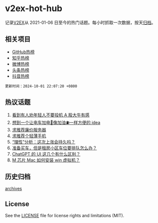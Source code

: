 # v2ex-hot-hub

 记录[V2EX](https://www.v2ex.com/)从 2021-01-06 日至今的热门话题。每小时抓取一次数据，按天[归档](archives)。
 
 ## 相关项目

- [GitHub热榜](https://github.com/it985/github-hot-hub)
- [知乎热榜](https://github.com/it985/zhihu-hot-hub)
- [微博热榜](https://github.com/it985/weibo-hot-hub)
- [头条热榜](https://github.com/it985/toutiao-hot-hub)
- [抖音热榜](https://github.com/it985/douyin-hot-hub)


 `更新时间：2024-10-01 22:07:20 +0800`

## 热议话题

1. [看到有人劝年轻人不要投机 A 股大牛有感](https://www.v2ex.com/t/1077234)
1. [想到一个让电车加电🔋像加油⛽️一样方便的 idea](https://www.v2ex.com/t/1077255)
1. [求推荐廉价服务器](https://www.v2ex.com/t/1077295)
1. [求推荐个轻薄手机](https://www.v2ex.com/t/1077228)
1. [“理性”分析：这次上涨会持久吗？](https://www.v2ex.com/t/1077212)
1. [准备买车，但是租房小区车位要排队怎么办？](https://www.v2ex.com/t/1077251)
1. [ChatGPT 的 UI 这几个有什么区别？](https://www.v2ex.com/t/1077221)
1. [M 芯片 Mac 如何安装 win 虚拟机？](https://www.v2ex.com/t/1077259)

## 历史归档

[archives](archives)

## License

See the [LICENSE](LICENSE) file for license rights and limitations (MIT).
